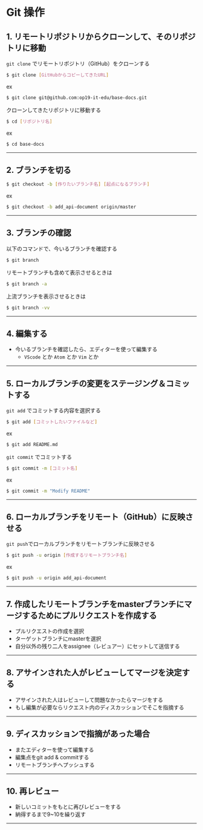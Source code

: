 # Git 操作

## 1. リモートリポジトリからクローンして、そのリポジトリに移動

`git clone` でリモートリポジトリ（GitHub）をクローンする
```bash
$ git clone [GitHubからコピーしてきたURL]
```
ex
```bash
$ git clone git@github.com:op19-it-edu/base-docs.git
```

クローンしてきたリポジトリに移動する
```bash
$ cd [リポジトリ名]
```
ex
```bash
$ cd base-docs
```

---

## 2. ブランチを切る
```bash
$ git checkout -b [作りたいブランチ名] [起点になるブランチ] 
```
ex
```bash
$ git checkout -b add_api-document origin/master
```

---

## 3. ブランチの確認
以下のコマンドで、今いるブランチを確認する
```bash
$ git branch
```

リモートブランチも含めて表示させるときは
```bash
$ git branch -a
```

上流ブランチを表示させるときは
```bash
$ git branch -vv
```
---

## 4. 編集する
- 今いるブランチを確認したら、エディターを使って編集する
  - `VScode` とか `Atom` とか `Vim` とか

---

## 5. ローカルブランチの変更をステージング＆コミットする
`git add` でコミットする内容を選択する

```bash
$ git add [コミットしたいファイルなど]
```
ex
```bash
$ git add README.md
```

`git commit` でコミットする
```bash
$ git commit -m [コミット名]
```
ex
```bash
$ git commit -m "Modify README"
```

---

## 6. ローカルブランチをリモート（GitHub）に反映させる
`git push`でローカルブランチをリモートブランチに反映させる

```bash
$ git push -u origin [作成するリモートブランチ名]
```
ex
```bash
$ git push -u origin add_api-document
```

---

## 7. 作成したリモートブランチをmasterブランチにマージするためにプルリクエストを作成する

- プルリクエストの作成を選択
- ターゲットブランチにmasterを選択
- 自分以外の残り二人をassignee（レビュアー）にセットして送信する

---

## 8. アサインされた人がレビューしてマージを決定する

- アサインされた人はレビューして問題なかったらマージをする
- もし編集が必要ならリクエスト内のディスカッションでそこを指摘する

---

## 9. ディスカッションで指摘があった場合

- またエディターを使って編集する
- 編集点をgit add & commitする
- リモートブランチへプッシュする

---

## 10. 再レビュー
- 新しいコミットをもとに再びレビューをする
- 納得するまで9~10を繰り返す

---

